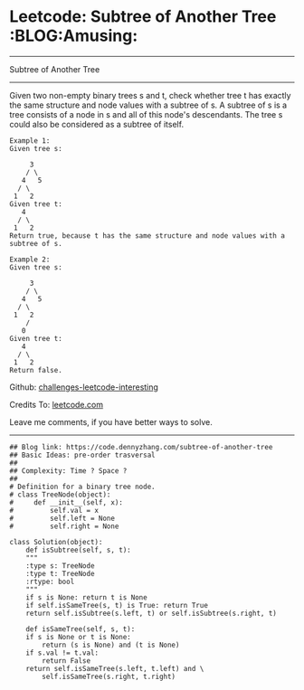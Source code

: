 
# Leetcode: Subtree of Another Tree     :BLOG:Amusing:

---

Subtree of Another Tree  

---

Given two non-empty binary trees s and t, check whether tree t has exactly the same structure and node values with a subtree of s. A subtree of s is a tree consists of a node in s and all of this node's descendants. The tree s could also be considered as a subtree of itself.  

    Example 1:
    Given tree s:
    
         3
        / \
       4   5
      / \
     1   2
    Given tree t:
       4 
      / \
     1   2
    Return true, because t has the same structure and node values with a subtree of s.

    Example 2:
    Given tree s:
    
         3
        / \
       4   5
      / \
     1   2
        /
       0
    Given tree t:
       4
      / \
     1   2
    Return false.

Github: [challenges-leetcode-interesting](https://github.com/DennyZhang/challenges-leetcode-interesting/tree/master/subtree-of-another-tree)  

Credits To: [leetcode.com](https://leetcode.com/problems/subtree-of-another-tree/description/)  

Leave me comments, if you have better ways to solve.  

---

    ## Blog link: https://code.dennyzhang.com/subtree-of-another-tree
    ## Basic Ideas: pre-order trasversal
    ##
    ## Complexity: Time ? Space ?
    ##
    # Definition for a binary tree node.
    # class TreeNode(object):
    #     def __init__(self, x):
    #         self.val = x
    #         self.left = None
    #         self.right = None
    
    class Solution(object):
        def isSubtree(self, s, t):
    	"""
    	:type s: TreeNode
    	:type t: TreeNode
    	:rtype: bool
    	"""
    	if s is None: return t is None
    	if self.isSameTree(s, t) is True: return True
    	return self.isSubtree(s.left, t) or self.isSubtree(s.right, t)
    
        def isSameTree(self, s, t):
    	if s is None or t is None:
    	    return (s is None) and (t is None)
    	if s.val != t.val:
    	    return False
    	return self.isSameTree(s.left, t.left) and \
    	    self.isSameTree(s.right, t.right)

